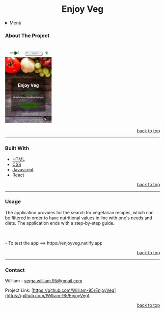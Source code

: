 # <h1 align=center><a name="0">**Enjoy Veg**</a></h1>

<details>
  <summary>Menù</summary>
 <ol>
   <li><a href="#1">About The Project</a></li>
  <li><a href="#2">Built With</a></li>
  <li><a href="#3">Usage</a></li>
  <li><a href="#4">Contact</a></li>
 </ol>
</details>

### <a name="1">About The Project</a>
<br/>
<img src="src\img\screenHome.jpg" width="30%">

<p align=right><a href="#0">back to top</a></p>

---

### <a name="2">Built With</a>

- [HTML](https://www.w3schools.com/html/html_intro.asp)
- [CSS](https://www.w3schools.com/css/css_intro.asp)
- [Javascript](https://www.javascript.com/)
- [React](https://reactjs.org/)

<p align=right><a href="#0">back to top</a></p>

---

### <a name="3">Usage</a>

The application provides for the search for vegetarian recipes, which can be filtered in order to have nutritional values in line with one's needs and diets.
The application ends with a step-by-step guide.


<br/>
<br/>
- To test the app ==>
https://enjoyveg.netlify.app

<p align=right><a href="#0">back to top</a></p>

---

### <a name="4">Contact</a>

William - verga.william.95@gmail.com

Project Link: [https://github.com/William-95/EnjoyVeg](https://github.com/William-95/EnjoyVeg)

<p align=right><a href="#0">back to top</a></p>

 
